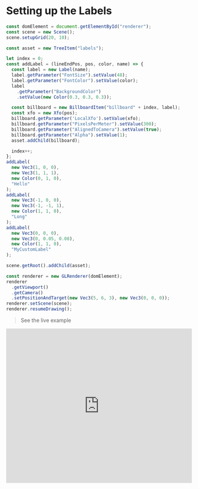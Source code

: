# Setting up the Labels


```javascript
const domElement = document.getElementById("renderer");
const scene = new Scene();
scene.setupGrid(20, 10);

const asset = new TreeItem("labels");

let index = 0;
const addLabel = (lineEndPos, pos, color, name) => {
  const label = new Label(name);
  label.getParameter("FontSize").setValue(48);
  label.getParameter("FontColor").setValue(color);
  label
    .getParameter("BackgroundColor")
    .setValue(new Color(0.3, 0.3, 0.3));

  const billboard = new BillboardItem("billboard" + index, label);
  const xfo = new Xfo(pos);
  billboard.getParameter('LocalXfo').setValue(xfo);
  billboard.getParameter("PixelsPerMeter").setValue(300);
  billboard.getParameter("AlignedToCamera").setValue(true);
  billboard.getParameter("Alpha").setValue(1);
  asset.addChild(billboard);

  index++;
};
addLabel(
  new Vec3(1, 0, 0),
  new Vec3(1, 1, 1),
  new Color(0, 1, 0),
  "Hello"
);
addLabel(
  new Vec3(-1, 0, 0),
  new Vec3(-1, -1, 1),
  new Color(1, 1, 0),
  "Long"
);
addLabel(
  new Vec3(0, 0, 0),
  new Vec3(0, 0.05, 0.08),
  new Color(1, 1, 0),
  "MyCustomLabel"
);

scene.getRoot().addChild(asset);

const renderer = new GLRenderer(domElement);
renderer
  .getViewport()
  .getCamera()
  .setPositionAndTarget(new Vec3(5, 6, 3), new Vec3(0, 0, 0));
renderer.setScene(scene);
renderer.resumeDrawing();
```


> See the live example

<!-- Copy and Paste Me -->
<div class="glitch-embed-wrap" style="height: 420px; width: 100%;">
  <iframe
    src="https://glitch.com/embed/#!/embed/zea-labels?path=src/main.js&previewSize=100"
    title="zea-labels on Glitch"
    allow="geolocation; microphone; camera; midi; vr; encrypted-media"
    style="height: 100%; width: 100%; border: 0;">
  </iframe>
</div>
